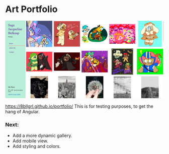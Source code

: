 # Art Portfolio 
[<img src="artportfolioexample4142023.png" width="1000"/>](image.png)


https://8bllgrl.github.io/portfolio/
This is for testing purposes, to get the hang of Angular.

### Next:

-  Add a more dynamic gallery.
-  Add mobile view.
- Add styling and colors.
